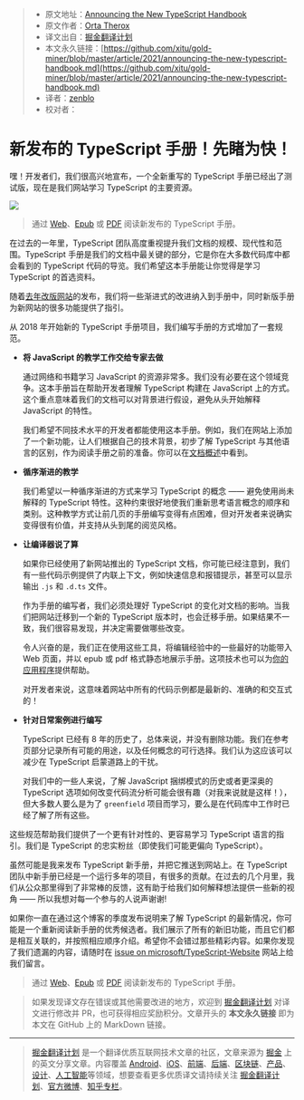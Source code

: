 > * 原文地址：[Announcing the New TypeScript Handbook](https://devblogs.microsoft.com/typescript/announcing-the-new-typescript-handbook/)
> * 原文作者：[Orta Therox](https://devblogs.microsoft.com/typescript/author/ortammicrosoft-com/)
> * 译文出自：[掘金翻译计划](https://github.com/xitu/gold-miner)
> * 本文永久链接：[https://github.com/xitu/gold-miner/blob/master/article/2021/announcing-the-new-typescript-handbook.md](https://github.com/xitu/gold-miner/blob/master/article/2021/announcing-the-new-typescript-handbook.md)
> * 译者：[zenblo](https://github.com/zenblo)
> * 校对者：

# 新发布的 TypeScript 手册！先睹为快！

嘿！开发者们，我们很高兴地宣布，一个全新重写的 TypeScript 手册已经出了测试版，现在是我们网站学习 TypeScript 的主要资源。

![](https://camo.githubusercontent.com/31314b426b9625bab48f962812b35f25c46f1d4f89ffbc652192b5e2cd81cf8f/68747470733a2f2f646576626c6f67732e6d6963726f736f66742e636f6d2f747970657363726970742f77702d636f6e74656e742f75706c6f6164732f73697465732f31312f323032312f30332f53637265656e2d53686f742d323032312d30332d30352d61742d322e35332e32372d504d2e706e67)

> 通过 [Web](https://www.typescriptlang.org/docs/handbook/intro.html)、[Epub](https://www.typescriptlang.org/assets/typescript-handbook.epub) 或 [PDF](https://www.typescriptlang.org/assets/typescript-handbook.pdf) 阅读新发布的 TypeScript 手册。

在过去的一年里，TypeScript 团队高度重视提升我们文档的规模、现代性和范围。TypeScript 手册是我们的文档中最关键的部分，它是你在大多数代码库中都会看到的 TypeScript 代码的导览。我们希望这本手册能让你觉得是学习 TypeScript 的首选资料。

随着[去年改版网站](https://devblogs.microsoft.com/typescript/announcing-the-new-typescript-website/)的发布，我们将一些渐进式的改进纳入到手册中，同时新版手册为新网站的很多功能提供了指引。

从 2018 年开始新的 TypeScript 手册项目，我们编写手册的方式增加了一套规范。

- **将 JavaScript 的教学工作交给专家去做**

    通过网络和书籍学习 JavaScript 的资源非常多。我们没有必要在这个领域竞争。这本手册旨在帮助开发者理解 TypeScript 构建在 JavaScript 上的方式。这个重点意味着我们的文档可以对背景进行假设，避免从头开始解释 JavaScript 的特性。

   我们希望不同技术水平的开发者都能使用这本手册。例如，我们在网站上添加了一个新功能，让人们根据自己的技术背景，初步了解 TypeScript 与其他语言的区别，作为阅读手册之前的准备。你可以在[文档概述](https://www.typescriptlang.org/docs/)中看到。

- **循序渐进的教学**

    我们希望以一种循序渐进的方式来学习 TypeScript 的概念 —— 避免使用尚未解释的 TypeScript 特性。这种约束很好地使我们重新思考语言概念的顺序和类别。这种教学方式让前几页的手册编写变得有点困难，但对开发者来说确实变得很有价值，并支持从头到尾的阅览风格。

- **让编译器说了算**

    如果你已经使用了新网站推出的 TypeScript 文档，你可能已经注意到，我们有一些代码示例提供了内联上下文，例如快速信息和报错提示，甚至可以显示输出 `.js` 和 `.d.ts` 文件。

   作为手册的编写者，我们必须处理好 TypeScript 的变化对文档的影响。当我们把网站迁移到一个新的 TypeScript 版本时，也会迁移手册。如果结果不一致，我们很容易发现，并决定需要做哪些改变。

    令人兴奋的是，我们正在使用这些工具，将编辑经验中的一些最好的功能带入 Web 页面，并以 epub 或 pdf 格式静态地展示手册。这项技术也可以为[你的应用程序](https://www.npmjs.com/package/shiki-twoslash)提供帮助。

    对开发者来说，这意味着网站中所有的代码示例都是最新的、准确的和交互式的！

- **针对日常案例进行编写**

    TypeScript 已经有 8 年的历史了，总体来说，并没有删除功能。我们在参考页部分记录所有可能的用途，以及任何概念的可行选择。我们认为这应该可以减少在 TypeScript 启蒙道路上的干扰。

    对我们中的一些人来说，了解 JavaScript 捆绑模式的历史或者更深奥的 TypeScript 选项如何改变代码流分析可能会很有趣（对我来说就是这样！），但大多数人要么是为了 `greenfield` 项目而学习，要么是在代码库中工作时已经了解了所有这些。

这些规范帮助我们提供了一个更有针对性的、更容易学习 TypeScript 语言的指引。我们是 TypeScript 的忠实粉丝（即使我们可能更偏向 TypeScript）。

虽然可能是我来发布 TypeScript 新手册，并把它推送到网站上。在 TypeScript 团队中新手册已经是一个运行多年的项目，有很多的贡献。在过去的几个月里，我们从公众那里得到了非常棒的反馈，这有助于给我们如何解释想法提供一些新的视角 —— 所以我想对每一个参与的人说声谢谢!

如果你一直在通过这个博客的季度发布说明来了解 TypeScript 的最新情况，你可能是一个重新阅读新手册的优秀候选者。我们展示了所有的新旧功能，而且它们都是相互关联的，并按照相应顺序介绍。希望你不会错过那些精彩内容。如果你发现了我们遗漏的内容，请随时在 [issue on microsoft/TypeScript-Website](https://github.com/microsoft/TypeScript-Website/issues/new/choose) 网站上给我们留言。

> 通过 [Web](https://www.typescriptlang.org/docs/handbook/intro.html)、[Epub](https://www.typescriptlang.org/assets/typescript-handbook.epub) 或 [PDF](https://www.typescriptlang.org/assets/typescript-handbook.pdf) 阅读新发布的 TypeScript 手册。

> 如果发现译文存在错误或其他需要改进的地方，欢迎到 [掘金翻译计划](https://github.com/xitu/gold-miner) 对译文进行修改并 PR，也可获得相应奖励积分。文章开头的 **本文永久链接** 即为本文在 GitHub 上的 MarkDown 链接。

---

> [掘金翻译计划](https://github.com/xitu/gold-miner) 是一个翻译优质互联网技术文章的社区，文章来源为 [掘金](https://juejin.im) 上的英文分享文章。内容覆盖 [Android](https://github.com/xitu/gold-miner#android)、[iOS](https://github.com/xitu/gold-miner#ios)、[前端](https://github.com/xitu/gold-miner#前端)、[后端](https://github.com/xitu/gold-miner#后端)、[区块链](https://github.com/xitu/gold-miner#区块链)、[产品](https://github.com/xitu/gold-miner#产品)、[设计](https://github.com/xitu/gold-miner#设计)、[人工智能](https://github.com/xitu/gold-miner#人工智能)等领域，想要查看更多优质译文请持续关注 [掘金翻译计划](https://github.com/xitu/gold-miner)、[官方微博](http://weibo.com/juejinfanyi)、[知乎专栏](https://zhuanlan.zhihu.com/juejinfanyi)。
